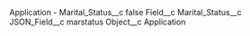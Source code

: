 <?xml version="1.0" encoding="UTF-8"?>
<CustomMetadata xmlns="http://soap.sforce.com/2006/04/metadata" xmlns:xsi="http://www.w3.org/2001/XMLSchema-instance" xmlns:xsd="http://www.w3.org/2001/XMLSchema">
    <label>Application - Marital_Status__c</label>
    <protected>false</protected>
    <values>
        <field>Field__c</field>
        <value xsi:type="xsd:string">Marital_Status__c</value>
    </values>
    <values>
        <field>JSON_Field__c</field>
        <value xsi:type="xsd:string">marstatus</value>
    </values>
    <values>
        <field>Object__c</field>
        <value xsi:type="xsd:string">Application</value>
    </values>
</CustomMetadata>
